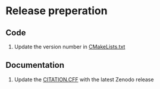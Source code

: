 # Release preperation

## Code

1. Update the version number in [CMakeLists.txt](https://github.com/PeriHPX/PeriHPX/blob/main/CMakeLists.txt#L14)

## Documentation

1. Update the [CITATION.CFF](https://github.com/PeriHPX/PeriHPX/blob/main/CITATION.cff) with the latest Zenodo release
